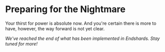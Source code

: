 # Preparing for the Nightmare
Your thirst for power is absolute now. And you're certain there is more to have, however, the way forward is not yet
clear.

*We've reached the end of what has been implemented in Endshards. Stay tuned for more!*